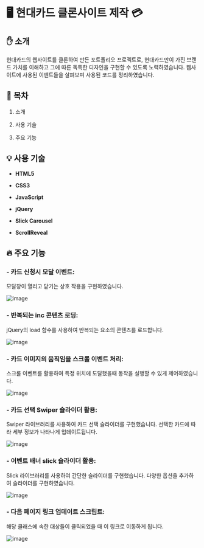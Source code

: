 ﻿# :desktop_computer: 현대카드 클론사이트 제작 :credit_card:

## :hand: 소개

 현대카드의 웹사이트를 클론하여 만든 포트폴리오 프로젝트로, 현대카드만이 가진 브랜드 가치를 이해하고 그에 따른 독특한 디자인을 구현할 수 있도록 노력하였습니다. 웹사이트에 사용된 이벤트들을 살펴보며 사용된 코드를 정리하였습니다. 

## :loudspeaker: 목차

 
1. 소개

2. 사용 기술

3. 주요 기능


## :bulb: 사용 기술


- **HTML5** 

- **CSS3**

- **JavaScript**

- **jQuery**

- **Slick Carousel**

- **ScrollReveal**


## :fire: 주요 기능

  
### - 카드 신청시 모달 이벤트:

 모달창이 열리고 닫기는 상호 작용을 구현하였습니다.

![image](https://github.com/jkw507600/hyundaiCard/assets/145305173/87e0fa6d-8644-40de-b6fa-b9d4f00a214e)


### - 반복되는 inc 콘텐츠 로딩:

jQuery의 load 함수를 사용하여 반복되는 요소의 콘텐츠를 로드합니다.

![image](https://github.com/jkw507600/hyundaiCard/assets/145305173/f9e7cc22-0850-430f-8c1a-a5247c30fb17)


### - 카드 이미지의 움직임을 스크롤 이벤트 처리:

스크롤 이벤트를 활용하여 특정 위치에 도달했을때 동작을 실행할 수 있게 제어하였습니다.

![image](https://github.com/jkw507600/hyundaiCard/assets/145305173/db5488de-a824-4cd3-b420-ae1a8dcf1e1a)


### - 카드 선택 Swiper 슬라이더 활용:

Swiper 라이브러리를 사용하여 카드 선택 슬라이더를 구현했습니다. 선택한 카드에 따라 세부 정보가 나타나게 업데이트됩니다.

![image](https://github.com/jkw507600/hyundaiCard/assets/145305173/f589bd5f-a14d-4fe0-b2e1-1aea5efe99fd)

### - 이벤트 배너 slick 슬라이더 활용:

Slick 라이브러리를 사용하여 간단한 슬라이더를 구현했습니다. 다양한 옵션을 추가하여 슬라이더를 구현하였습니다.

![image](https://github.com/jkw507600/hyundaiCard/assets/145305173/c9344b7f-28e7-4828-91c2-8f94c8df4505)


### - 다음 페이지 링크 업데이트 스크립트:

해당 클래스에 속한 대상들이 클릭되었을 때 이 링크로 이동하게 됩니다.

![image](https://github.com/jkw507600/hyundaiCard/assets/145305173/aad70b76-f2ba-48b5-8b17-6cd62c3284f6)
  
